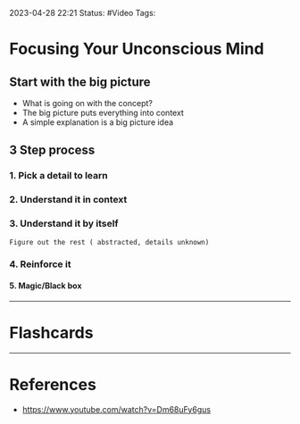 2023-04-28 22:21
Status: #Video
Tags: 

# Focusing Your Unconscious Mind

## Start with the big picture
* What is going on with the concept?
* The big picture puts everything into context
* A simple explanation is a big picture idea

## 3 Step process
### 1. Pick a detail to learn
### 2. Understand it in context
### 3. Understand it by itself
	Figure out the rest ( abstracted, details unknown)
### 4. Reinforce it
#### 5. Magic/Black box




___
# Flashcards



---
# References
* https://www.youtube.com/watch?v=Dm68uFy6gus